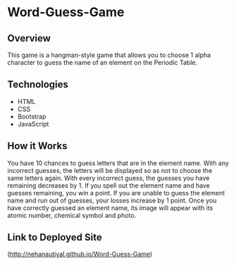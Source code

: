 # Word-Guess-Game

## Overview

This game is a hangman-style game that allows you to choose 1 alpha character to guess the name of an element on the Periodic Table. 

## Technologies
* HTML
* CSS
* Bootstrap
* JavaScript 

## How it Works

You have 10 chances to guess letters that are in the element name. 
With any incorrect guesses, the letters will be displayed so as not to choose the same letters again. 
With every incorrect guess, the guesses you have remaining decreases by 1. 
If you spell out the element name and have guesses remaining, you win a point. 
If you are unable to guess the element name and run out of guesses, your losses increase by 1 point.
Once you have correctly guessed an element name, its image will appear with its atomic number, chemical symbol and photo. 

## Link to Deployed Site

(http://nehanautiyal.github.io/Word-Guess-Game)

